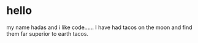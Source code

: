 # hello


my name hadas and i like code......
I have had tacos on the moon and find them far superior to earth tacos.
